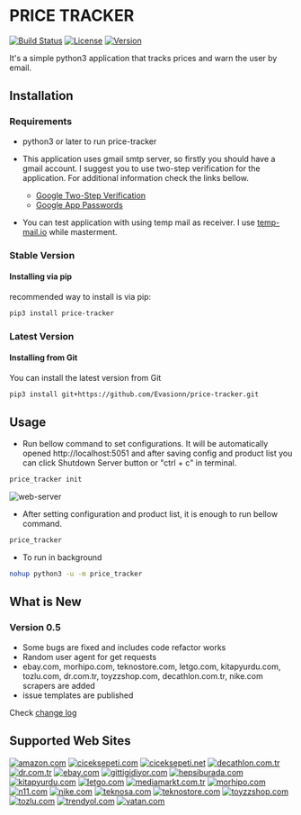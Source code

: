# PRICE TRACKER
[![Build Status](https://img.shields.io/pypi/pyversions/price-tracker)](https://pypi.org/project/price-tracker/)
[![License](https://img.shields.io/github/license/Evasionn/price-tracker)](LICENSE)
[![Version](https://img.shields.io/pypi/v/price-tracker)](https://pypi.org/project/price-tracker/)

It's a simple python3 application that tracks prices and warn the user by email.

## Installation
### Requirements
- python3 or later to run price-tracker
- This application uses gmail smtp server, so firstly you should have a gmail account.
I suggest you to use two-step verification for the application. For additional information check the links bellow.

    - [Google Two-Step Verification](https://www.google.com/landing/2step/)
    - [Google App Passwords](https://myaccount.google.com/apppasswords)
- You can test application with using temp mail as receiver. I use [temp-mail.io](https://temp-mail.io/) while masterment.
### Stable Version
#### Installing via pip
recommended way to install is via pip:
```bash
pip3 install price-tracker
```
### Latest Version
#### Installing from Git
You can install the latest version from Git
```bash
pip3 install git+https://github.com/Evasionn/price-tracker.git
```
## Usage

- Run bellow command to set configurations. It will be automatically opened http://localhost:5051 and after saving 
config and product list you can click Shutdown Server button or "ctrl + c" in terminal.
```bash
price_tracker init
``` 

![web-server](https://raw.githubusercontent.com/evasionn/price-tracker/develop/docs/web-server.png)


- After setting configuration and product list, it is enough to run bellow command.
```bash
price_tracker
```

- To run in background
```bash
nohup python3 -u -m price_tracker
```
## What is New
### Version 0.5
- Some bugs are fixed and includes code refactor works
- Random user agent for get requests
- ebay.com, morhipo.com, teknostore.com, letgo.com, kitapyurdu.com, tozlu.com, dr.com.tr, toyzzshop.com, 
decathlon.com.tr, nike.com scrapers are added
- issue templates are published

Check [change log](https://github.com/Evasionn/price-tracker/blob/master/CHANGE_LOG.md)

## Supported Web Sites
[![amazon.com](https://raw.githubusercontent.com/evasionn/price-tracker/develop/docs/amazon.png)](https://www.amazon.com/)
[![ciceksepeti.com](https://raw.githubusercontent.com/evasionn/price-tracker/develop/docs/ciceksepeticom.png)](https://www.ciceksepeti.com/)
[![ciceksepeti.net](https://raw.githubusercontent.com/evasionn/price-tracker/develop/docs/ciceksepetinet.png)](https://www.ciceksepeti.net/)
[![decathlon.com.tr](https://raw.githubusercontent.com/evasionn/price-tracker/develop/docs/decathlon.png)](https://www.decathlon.com.tr/)
[![dr.com.tr](https://raw.githubusercontent.com/evasionn/price-tracker/develop/docs/dr.png)](https://www.dr.com.tr/)
[![ebay.com](https://raw.githubusercontent.com/evasionn/price-tracker/develop/docs/ebay.png)](https://www.ebay.com/)
[![gittigidiyor.com](https://raw.githubusercontent.com/evasionn/price-tracker/develop/docs/gittigidiyor.png)](https://www.gittigidiyor.com/)
[![hepsiburada.com](https://raw.githubusercontent.com/evasionn/price-tracker/develop/docs/hepsiburada.png)](https://www.hepsiburada.com/)
[![kitapyurdu.com](https://raw.githubusercontent.com/evasionn/price-tracker/develop/docs/kitapyurdu.png)](https://www.kitapyurdu.com/)
[![letgo.com](https://raw.githubusercontent.com/evasionn/price-tracker/develop/docs/letgo.png)](https://www.letgo.com/)
[![mediamarkt.com.tr](https://raw.githubusercontent.com/evasionn/price-tracker/develop/docs/mediamarkt.png)](https://www.mediamarkt.com.tr/)
[![morhipo.com](https://raw.githubusercontent.com/evasionn/price-tracker/develop/docs/morhipo.png)](https://www.morhipo.com/)
[![n11.com](https://raw.githubusercontent.com/evasionn/price-tracker/develop/docs/n11.png)](https://urun.n11.com/)
[![nike.com](https://raw.githubusercontent.com/evasionn/price-tracker/develop/docs/nike.png)](https://www.nike.com/)
[![teknosa.com](https://raw.githubusercontent.com/evasionn/price-tracker/develop/docs/teknosa.png)](https://www.teknosa.com/)
[![teknostore.com](https://raw.githubusercontent.com/evasionn/price-tracker/develop/docs/teknostore.png)](https://www.teknostore.com/)
[![toyzzshop.com](https://raw.githubusercontent.com/evasionn/price-tracker/develop/docs/toyzzshop.png)](https://www.toyzzshop.com/)
[![tozlu.com](https://raw.githubusercontent.com/evasionn/price-tracker/develop/docs/tozlu.png)](https://www.tozlu.com/)
[![trendyol.com](https://raw.githubusercontent.com/evasionn/price-tracker/develop/docs/trendyol.png)](https://www.trendyol.com/)
[![vatan.com](https://raw.githubusercontent.com/evasionn/price-tracker/develop/docs/vatan.png)](https://www.vatanbilgisayar.com/)


